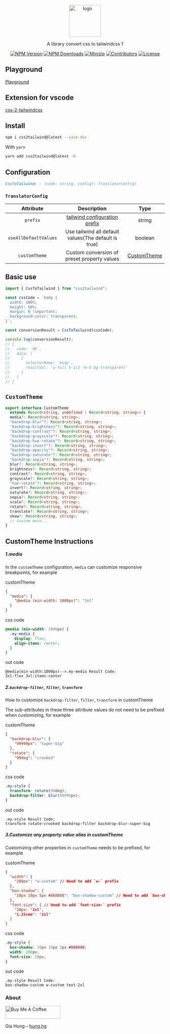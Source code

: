 <p align="center">
<a href="https://www.npmjs.com/package/css2tailwind" target="_blank" rel="noopener noreferrer">
<img src="https://api.iconify.design/bx:bxl-tailwind-css.svg?color=%23fdb4e2" alt="logo" width='100'/></a>
</p>

<p align="center">
  A library convert css to tailwindcss 1
</p>

<p align="center">
  <a href="https://www.npmjs.com/package/css2tailwind" target="_blank" rel="noopener noreferrer"><img src="https://badge.fury.io/js/csvs-parsers.svg" alt="NPM Version" /></a>
  <a href="https://www.npmjs.com/package/css2tailwind" target="_blank" rel="noopener noreferrer"><img src="https://img.shields.io/npm/dt/csvs-parsers.svg?logo=npm" alt="NPM Downloads" /></a>
  <a href="https://bundlephobia.com/result?p=css2tailwind" target="_blank" rel="noopener noreferrer"><img src="https://img.shields.io/bundlephobia/minzip/css2tailwind" alt="Minizip" /></a>
  <a href="https://github.com/hunghg255/css2tailwind/graphs/contributors" target="_blank" rel="noopener noreferrer"><img src="https://img.shields.io/badge/all_contributors-1-orange.svg" alt="Contributors" /></a>
  <a href="https://github.com/hunghg255/css2tailwind/blob/main/LICENSE" target="_blank" rel="noopener noreferrer"><img src="https://badgen.net/github/license/hunghg255/css2tailwind" alt="License" /></a>
</p>

## Playground
[Playground](https://css2tailwind.vercel.app/css-to-tailwind)


## Extension for vscode
[css-2-tailwindcss](https://marketplace.visualstudio.com/items?itemName=hunghg255.css-2-tailwindcss&ssr=false#overview)

## Install

```bash
npm i css2tailwind@latest --save-dev
```

With `yarn`

```bash
yarn add css2tailwind@latest -D
```

## Configuration
```md
CssToTailwind: : (code: string, config?: TranslatorConfig)
```

### `TranslatorConfig`

|       Attribute       |                                    Description                                     |            Type             |
| :-------------------: | :--------------------------------------------------------------------------------: | :-------------------------: |
|       `prefix`        | [tailwind configuration prefix](https://tailwindcss.com/docs/configuration#prefix) |           string            |
| `useAllDefaultValues` |                Use tailwind all default values(The default is true)                |           boolean           |
|     `customTheme`     |                    Custom conversion of preset property values                     | [CustomTheme](#customtheme) |


## Basic use

```js
import { CssToTailwind } from "css2tailwind";

const cssCode = `body {
  width: 100%;
  height: 50%;
  margin: 0 !important;
  background-color: transparent;
}`;

const conversionResult = CssToTailwind(cssCode);

console.log(conversionResult);
// {
//   code: 'OK',
//   data: [
//     {
//       selectorName: 'body',
//       resultVal: 'w-full h-1/2 !m-0 bg-transparent'
//     }
//   ]
// }
```

## `CustomTheme`

```typescript
export interface CustomTheme
  extends Record<string, undefined | Record<string, string>> {
  media?: Record<string, string>;
  "backdrop-blur"?: Record<string, string>;
  "backdrop-brightness"?: Record<string, string>;
  "backdrop-contrast"?: Record<string, string>;
  "backdrop-grayscale"?: Record<string, string>;
  "backdrop-hue-rotate"?: Record<string, string>;
  "backdrop-invert"?: Record<string, string>;
  "backdrop-opacity"?: Record<string, string>;
  "backdrop-saturate"?: Record<string, string>;
  "backdrop-sepia"?: Record<string, string>;
  blur?: Record<string, string>;
  brightness?: Record<string, string>;
  contrast?: Record<string, string>;
  grayscale?: Record<string, string>;
  "hue-rotate"?: Record<string, string>;
  invert?: Record<string, string>;
  saturate?: Record<string, string>;
  sepia?: Record<string, string>;
  scale?: Record<string, string>;
  rotate?: Record<string, string>;
  translate?: Record<string, string>;
  skew?: Record<string, string>;
  // custom more...
}
```

## CustomTheme Instructions

##### 1.media

In the `customTheme` configuration, `media` can customize responsive breakpoints, for example

customTheme

```json
{
  "media": {
    "@media (min-width: 1800px)": "3xl"
  }
}
```

css code

```css
@media (min-width: 1800px) {
  .my-media {
    display: flex;
    align-items: center;
  }
}
```

out code

```text
@media(min-width:1800px)-->.my-media Result Code:
3xl:flex 3xl:items-center
```

##### 2.`backdrop-filter`, `filter`, `transform`

How to customize `backdrop-filter`, `filter`, `transform` in customTheme

The sub-attributes in these three attribute values do not need to be prefixed when customizing, for example

customTheme

```json
{
  "backdrop-blur": {
    "99999px": "super-big"
  },
  "rotate": {
    "99deg": "crooked"
  }
}
```

css code

```css
.my-style {
  transform: rotate(99deg);
  backdrop-filter: blur(99999px);
}
```

out code

```text
.my-style Result Code:
transform rotate-crooked backdrop-filter backdrop-blur-super-big
```

##### 3.Customize any property value alias in customTheme

Customizing other properties in `customTheme` needs to be prefixed, for example

customTheme

```json
{
  "width": {
    "288px": "w-custom" // Need to add `w-` prefix
  },
  "box-shadow": {
    "10px 10px 5px #888888": "box-shadow-custom" // Need to add `box-shadow-` prefix
  },
  "font-size": { // Need to add `font-size-` prefix
    "20px: "2xl",
    "1.25rem": "2xl"
  }
}
```

css code

```css
.my-style {
  box-shadow: 10px 10px 5px #888888;
  width: 288px;
  font-size: 20px;
}
```

out code

```text
.my-style Result Code:
box-shadow-custom w-custom text-2xl
```

### About

<a href="https://www.buymeacoffee.com/hunghg255" target="_blank"><img src="https://cdn.buymeacoffee.com/buttons/default-orange.png" alt="Buy Me A Coffee" height="41" width="174"></a>

Gia Hung – [hung.hg](https://hung.thedev.id)
